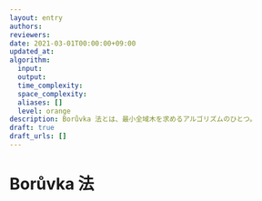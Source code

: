 ```yaml
---
layout: entry
authors:
reviewers:
date: 2021-03-01T00:00:00+09:00
updated_at:
algorithm:
  input:
  output:
  time_complexity:
  space_complexity:
  aliases: []
  level: orange
description: Borůvka 法とは、最小全域木を求めるアルゴリズムのひとつ。
draft: true
draft_urls: []
---
```


# Borůvka 法
